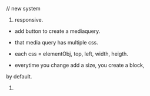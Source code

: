 

// new system

1. responsive.

- add button to create a mediaquery.
- that media query has multiple css.
- each css = elementObj, top, left, width, heigth.

- everytime you change add a size, you create a block,

by default.

1. 




